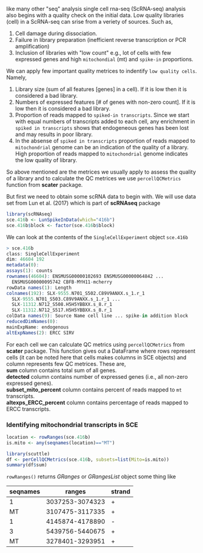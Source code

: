 like many other "seq" analysis single cell rna-seq (ScRNA-seq) analysis also begins with a quality check on the initial data. Low quality libraries (cell) in a ScRNA-seq can srise from a veriety of sources.
Such as,
1. Cell damage during dissociation.
2. Failure in library preparation (inefficient reverse transcription or PCR amplification)
3. Inclusion of libraries with "low count" e.g., lot of cells with few expressed genes and high ```mitochondial``` (mt) and ```spike-in``` proportions.

We can apply few important quality metrices to indentify ```low quality cells```. Namely,
1. Library size (sum of all features [genes] in a cell). If it is low then it is considered a bad library.
2. Numbers of expressed features [# of genes with non-zero count]. If it is low then it is considered a bad library.
3. Proportion of reads mapped to ```spiked-in transcripts```. Since we start with equal numbers of transcripts added to each cell, any enrichment in ```spiked in transcripts``` shows that endogeneous genes has been lost and may results in poor library.
4. In the absense of ```spiked in transcripts``` proportion of reads mapped to ```mitochondrial``` genome can be an indication of the quality of a library. High proportion of reads mapped to ```mitochondrial``` genome indicates the low quality of library.

So above mentioned are the metrices we usually apply to assess the quality of a library and to calculate the QC metrices we use ```percellQCMetrics``` function from **scater** package.

But first we need to obtain some scRNA data to begin with. We will use data set from Lun et al. (2017) which is part of **scRNAseq** package

```r
library(scRNAseq)
sce.416b <- LunSpikeInData(which="416b") 
sce.416b$block <- factor(sce.416b$block)
```

We can look at the contents of the ```SingleCellExperiment``` object ```sce.416b```  

```r
> sce.416b
class: SingleCellExperiment 
dim: 46604 192 
metadata(0):
assays(1): counts
rownames(46604): ENSMUSG00000102693 ENSMUSG00000064842 ...
  ENSMUSG00000095742 CBFB-MYH11-mcherry
rowData names(1): Length
colnames(192): SLX-9555.N701_S502.C89V9ANXX.s_1.r_1
  SLX-9555.N701_S503.C89V9ANXX.s_1.r_1 ...
  SLX-11312.N712_S508.H5H5YBBXX.s_8.r_1
  SLX-11312.N712_S517.H5H5YBBXX.s_8.r_1
colData names(9): Source Name cell line ... spike-in addition block
reducedDimNames(0):
mainExpName: endogenous
altExpNames(2): ERCC SIRV
```

For each cell we can calculate QC metrics using ```percellQCMetrics``` from **scater** package. This function gives out a DataFrame where rows represent cells (it can be noted here that cells makes columns in SCE objects) and column represents few QC metrices.
These are,\
**sum** column contains total sum of all genes.\
**detected** column contains number of expressed genes (i.e., all non-zero expressed genes).\
**subset_mito_percent** column contains percent of reads mapped to ```mt``` transcripts.\
**altexps_ERCC_percent** column contains percentage of reads mapped to ERCC transcripts.

### Identifying mitochondrial transcripts in SCE
```r
location <- rowRanges(sce.416b)
is.mito <- any(seqnames(location)=="MT")

library(scuttle)
df <- perCellQCMetrics(sce.416b, subsets=list(Mito=is.mito))
summary(df$sum)
```
`rowRanges()` returns _GRanges_ or _GRangesList_ object some thing like

|seqnames|ranges|strand|
|--------|------|------|
|1|3037253-3074323| + |
|MT| 3107475-3117335 | +|
|1| 4145874-4178890|- |
|3| 5439756-5440675| +|
|MT| 3278401-3293951| +|



